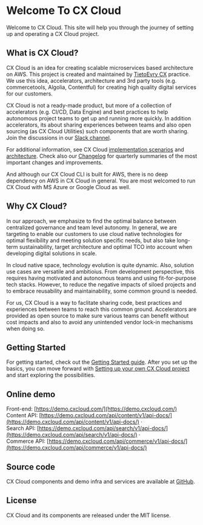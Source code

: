 # Welcome To CX Cloud

Welcome to CX Cloud. This site will help you through the journey of setting up and operating a CX Cloud project.

## What is CX Cloud?

CX Cloud is an idea for creating scalable microservices based architecture on AWS. This project is created and maintained by [TietoEvry CX](https://www.tietoevry.com/en/services/digital-experience/customer-experience/) practice. We use this idea, accelerators, architecture and 3rd party tools \(e.g. commercetools, Algolia, Contentful\) for creating high quality digital services for our customers.  

CX Cloud is not a ready-made product, but more of a collection of accelerators (e.g. CI/CD, Data Engine) and best practices to help autonomous project teams to get up and running more quickly. In addition accelerators, its about sharing experiences between teams and also open sourcing (as CX Cloud Utilities) such components that are worth sharing. Join the discussions in our [Slack channel](https://join.slack.com/t/cxcloud/shared_invite/zt-bvn29pqe-tMzv5kDnlj7M68S4pmkRCg). 

For additional information, see CX Cloud [implementation scenarios](introduction/how_to_use.md) and [architecture](introduction/architecture-overview.md). Check also our [Changelog](introduction/changelog.md) for quarterly summaries of the most important changes and improvements.

And although our CX Cloud CLI is built for AWS, there is no deep dependency on AWS in CX Cloud in general. You are most welcomed to run CX Cloud with MS Azure or Google Cloud as well.

## Why CX Cloud?

In our approach, we emphasize to find the optimal balance between centralized governance and team level autonomy. In general, we are targeting to enable our customers to use cloud native technologies for optimal flexibility and meeting solution specific needs, but also take long-term sustainability, target architecture and optimal TCO into account when developing digital solutions in scale.  

In cloud native space, technology evolution is quite dynamic. Also, solution use cases are versatile and ambitioius. From development perspective, this requires having motivated and autonomous teams and using fit-for-purpose tech stacks. However,  to reduce the negative impacts of siloed projects and to embrace reusability and maintainability, some common ground is needed. 

For us, CX Cloud is a way to faclitate sharing code, best practices and experiences between teams to reach this common ground. Accelerators are provided as open source to make sure various teams can benefit without cost impacts and also to avoid any unintended vendor lock-in mechanisms when doing so.      

## Getting Started

For getting started, check out the [Getting Started guide](getting-started-1/getting-started/). After you set up the basics, you can move forward with [Setting up your own CX Cloud project](getting-started-1/setting-up-a-cxcloud-project/) and start exploring the possibilities.

## Online demo

Front-end: [https://demo.cxcloud.com/](https://demo.cxcloud.com/)  
Content API: [https://demo.cxcloud.com/api/content/v1/api-docs/](https://demo.cxcloud.com/api/content/v1/api-docs/) ·  
Search API: [https://demo.cxcloud.com/api/search/v1/api-docs/](https://demo.cxcloud.com/api/search/v1/api-docs/) ·  
Commerce API: [https://demo.cxcloud.com/api/commerce/v1/api-docs/](https://demo.cxcloud.com/api/commerce/v1/api-docs/)

## Source code

CX Cloud components and demo infra and services are available at [GitHub](https://github.com/cxcloud).

## License

CX Cloud and its components are released under the MIT license.

